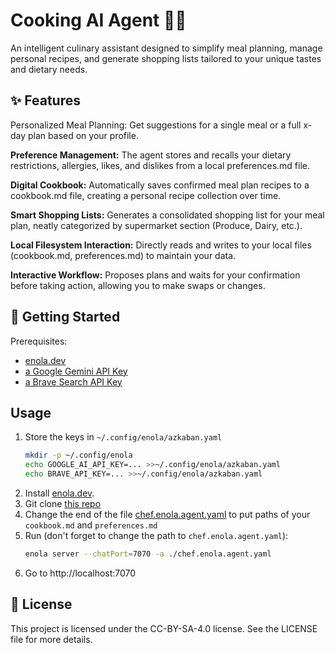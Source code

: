 # Cooking AI Agent 🧑‍🍳

An intelligent culinary assistant designed to simplify meal planning, manage personal recipes, and generate shopping lists tailored to your unique tastes and dietary needs.

## ✨ Features

Personalized Meal Planning: Get suggestions for a single meal or a full x-day plan based on your profile.

**Preference Management:** The agent stores and recalls your dietary restrictions, allergies, likes, and dislikes from a local preferences.md file.

**Digital Cookbook:** Automatically saves confirmed meal plan recipes to a cookbook.md file, creating a personal recipe collection over time.

**Smart Shopping Lists:** Generates a consolidated shopping list for your meal plan, neatly categorized by supermarket section (Produce, Dairy, etc.).

**Local Filesystem Interaction:** Directly reads and writes to your local files (cookbook.md, preferences.md) to maintain your data.

**Interactive Workflow:** Proposes plans and waits for your confirmation before taking action, allowing you to make swaps or changes.

## 🚀 Getting Started

Prerequisites: 
- [enola.dev](https://github.com/enola-dev/enola)
- [a Google Gemini API Key](https://aistudio.google.com/apikey) 
- [a Brave Search API Key](https://brave.com/search/api/)
## Usage
1. Store the keys in `~/.config/enola/azkaban.yaml`
    ```bash
    mkdir -p ~/.config/enola 
    echo GOOGLE_AI_API_KEY=... >>~/.config/enola/azkaban.yaml
    echo BRAVE_API_KEY=... >>~/.config/enola/azkaban.yaml
    ```
2. Install [enola.dev](https://docs.enola.dev/use/).
3. Git clone [this repo](https://github.com/enola-dev/cooking-agent/)
4. Change the end of the file [chef.enola.agent.yaml](https://github.com/enola-dev/cooking-agent/blob/main/chef.enola.agent.yaml) to put paths of your `cookbook.md` and `preferences.md`
5. Run (don't forget to change the path to `chef.enola.agent.yaml`):
    ```bash
    enola server --chatPort=7070 -a ./chef.enola.agent.yaml
    ```
6. Go to http://localhost:7070
## 📜 License

This project is licensed under the CC-BY-SA-4.0 license. See the LICENSE file for more details.
